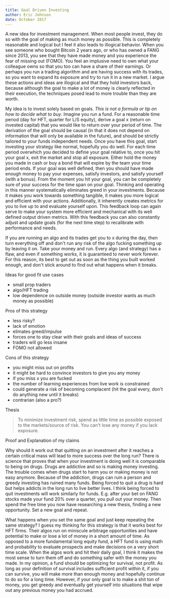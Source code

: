 ```yaml
---
title: Goal Driven Investing
author: Eric Johnson
date: October 2017
---
```


A new idea for investment management. When most people invest, they do so with the goal of making as much money as possible. This is completely reasonable and logical but I feel it also leads to illogical behavior. When you see someone who bought Bitcoin 2 years ago, or who has owned a FANG since 2013, you see that they have made money and you experience the fear of missing out (FOMO). You feel an implusive need to own what your colleague owns so that you too can have a share of their earnings. Or perhaps you run a trading algorithm and are having success with its trades, so you want to expand its exposure and try to run it in a new market. I argue these actions and ideas are illogical and that they hold investors back, because although the goal to make a lot of money is clearly reflected in their execution, the techniques posed lead to more trouble than they are worth. 

My idea is to invest solely based on goals. *This is not a formula or tip on how to decide what to buy*. Imagine you run a fund. For a reasonable time period (day for HFT, quarter for L/S equity), derive a goal x (return on invested capital) that you would like to return over your period of time. The derivation of the goal should be causal (in that it does not depend on information that will only be available in the future), and should be strictly tailored to your funds independent needs. Once you have this goal, start investing your strategy like normal, hopefully you do well. For each time period overwhich you decided to define your goal relative to, once you hit your goal x, exit the market and stop all exposure. Either hold the money you made in cash or buy a bond that will expire by the team your time period ends. If your goal was well defined, then you should have made enough money to pay your expenses, satisfy investors, and satisfy yourself (with a bonus). From the moment you hit your goal, you can be completely sure of your success for the time span on your goal. Thinking and operating in this manner systematically eliminates greed in your investments. Because it makes you work towards something tangible, it makes you more logical and efficient with your actions. Additionally, it inherently creates metrics for you to live up to and evaluate yourself upon. This feedback loop can again serve to make your system more efficient and mechanical with its well defined output driven metrics. With this feedback you can also constantly adjust and update goals (for the next time step) to recalibrate with performance and needs. 

If you are running an algo and its trades get you to x during the day, then turn everything off and don't run any risk of the algo fucking something up by leaving it on. Take your money and run. Every algo (and strategy) has a flaw, and even if something works, it is guaranteed to never work forever. For this reason, its best to get out as soon as the thing you built worked enough, and don't stick around to find out what happens when it breaks. 

Ideas for good fit use cases

- small prop traders
- algo/HFT trading
- low dependence on outside money (outside investor wants as much money as possible)

Pros of this strategy

- less risky?
- lack of emotion
- elimates greed/impulse
- forces one to stay clear with their goals and ideas of success
- traders will go less insane
- FOMO not allowed

Cons of this strategy

- you might miss out on profits
- it might be hard to convince investors to give you any money
- if you miss x you are fucked
- the number of learning experiences from live work is constrained
- could generate a risk of becoming complacent (hit the goal every, don't do anything new until it breaks)
- contrarian (also a pro?)

Thesis

> To minimize investment risk, spend as little time as possible exposed to the markets/source of risk. You can't lose any money if you lack exposure. 

Proof and Explanation of my claims 

Why should it work out that quitting on an investment after it reaches a certain critical mass will lead to more success over the long run? There is science that proves that when your investment is doing well it is comparable to being on drugs. Drugs are addictive and so is making money investing. The trouble comes when drugs start to harm you or making money is not easy anymore. Because of the addiction, drugs can ruin a person and greedy investing has ruined many funds. Being forced to quit a drug is hard but helps addicts in the long run to live better lives. I think being forced to quit investments will work similarly for funds. E.g. after your bet on FANG stocks made your fund 20% over a quarter, you pull out your money. Then spend the free time you now have researching a new thesis, finding a new opportunity. Set a new goal and repeat. 

What happens when you set the same goal and just keep repeating the same strategy? I guess my thinking for this strategy is that it works best for HFT firms. Their algos run on miniscule arbitrage opportunities and have potential to make or lose a lot of money in a short amount of time. As opposed to a more fundamental long equity fund, a HFT fund is using math and probability to evaluate prospects and make decisions on a very short time scale. When the algos work and hit their daily goal, I think it makes the most sense to turn them off and do something safer with the money you made. In my opinion, a fund should be optimizing for survival, not profit. As long as your definition of survival includes sufficient profit within it, if you can survive, you will make more than enough money and hopefully continue to do so for a long time. However, if your only goal is to make a shit ton of money, you get greedy and eventually get yourself into situations that wipe out any previous money you had accrued.  
